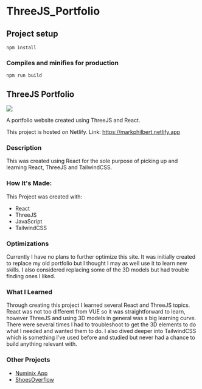 # ThreeJS_Portfolio

## Project setup
```
npm install
```



### Compiles and minifies for production
```
npm run build
```


<h2>ThreeJS Portfolio</h2>


<img src="https://github.com/Markphilbert/threeJS_Portfolio/assets/84154978/af69aaf9-10a1-4f27-9bdb-e19d0c4dbb0d" >


A portfolio website created using ThreeJS and React.

This project is hosted on Netlify.
Link: https://markphilbert.netlify.app

<h3>Description</h3>

This was created using React for the sole purpose of picking up and learning React, ThreeJS and TailwindCSS.

<h3>How It's Made:</h3>

This Project was created with: 
<ul>
<li>React</li>
<li>ThreeJS</li>
<li>JavaScript</li>
<li>TailwindCSS</li>
</ul>

<h3>Optimizations</h3>

Currently I have no plans to further optimize this site. It was initially created to replace my old portfolio but I thought I may as well use it to learn new skills. I also considered replacing some of the 3D models but had trouble finding ones I liked.  

<h3>What I Learned</h3>

Through creating this project I learned several React and ThreeJS topics. React was not too different from VUE so it was straightforward to learn, however ThreeJS and using 3D models in general was a big learning curve. There were several times I had to troubleshoot to get the 3D elements to do what I needed and wanted them to do. I also dived deeper into TailwindCSS which is something I've used before and studied but never had a chance to build anything relevant with.

<h3>Other Projects</h3>
<ul>
<li><a href="https://github.com/Markphilbert/numinix">Numinix App</a></li>
<li><a href="https://github.com/Markphilbert/ShoesOverflow">ShoesOverflow</a></li>
</ul>
